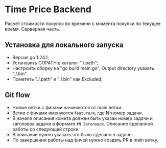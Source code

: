 # Time Price Backend

Расчет стоимости покупок во времени с момента покупки по текущее время. Серверная часть.

## Установка для локального запуска
- Версия go 1.24.1;
- Установить GOPATH в каталог "./.path";
- Настроить сборку на "go build main.go", Output directory указать "./.bin".
- Пометить "./.path" и "./.bin" как Excluded;

## Git flow

- Новые ветки с фичами начинаются от main ветки.
- Ветки с фичами именуются `feature/N`, где N-номер задачи.
- В начале описания комита должен быть указан номер задачи и заголовок задачи в формате `#N Заголовок`.
  Описание сделанной работы со следующей строки.
- В описании нужно указать что было сделано в задаче.
- По завершении работы над фичей нужно создать PR в main ветку.
